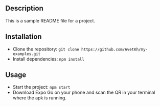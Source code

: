 
## Description
This is a sample README file for a project.

## Installation
- Clone the repository: `git clone https://github.com/AvetKh/my-examples.git`
- Install dependencies: `npm install`

## Usage
- Start the project: `npm start`
- Download Expo Go on your phone and scan the QR in your terminal where the apk is running.
